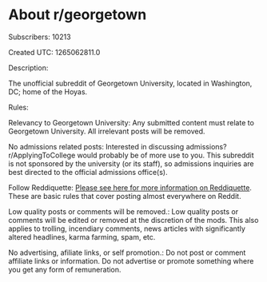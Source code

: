 # About r/georgetown

Subscribers: 10213

Created UTC: 1265062811.0

Description:

The unofficial subreddit of Georgetown University, located in Washington, DC; home of the Hoyas.

Rules:

Relevancy to Georgetown University: Any submitted content must relate to Georgetown University. All irrelevant posts will be removed.

No admissions related posts: Interested in discussing admissions? r/ApplyingToCollege would probably be of more use to you. This subreddit is not sponsored by the university (or its staff), so admissions inquiries are best directed to the official admissions office(s).

Follow Reddiquette: [Please see here for more information on Reddiquette](https://www.reddit.com/wiki/reddiquette). These are basic rules that cover posting almost everywhere on Reddit.

Low quality posts or comments will be removed.: Low quality posts or comments will be edited or removed at the discretion of the mods. This also applies to trolling, incendiary comments, news articles with significantly altered headlines, karma farming, spam, etc.

No advertising, afiliate links, or self promotion.: Do not post or comment affiliate links or information. Do not advertise or promote something where you get any form of remuneration.


